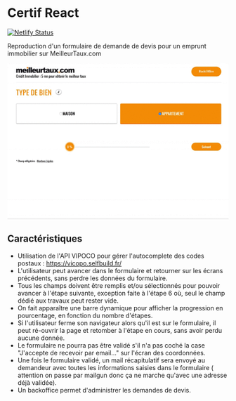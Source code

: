 # Certif React

[![Netlify Status](https://api.netlify.com/api/v1/badges/a9409782-01f8-4e15-93a5-6cef16970804/deploy-status)](https://app.netlify.com/sites/jl-meilleurtaux/deploys)

Reproduction d'un formulaire de demande de devis pour un emprunt immobilier sur MeilleurTaux.com

![Gif demo](src/demo/certif-react.gif)

## Caractéristiques

- Utilisation de l'API VIPOCO pour gérer l'autocomplete des codes postaux : https://vicopo.selfbuild.fr/
- L'utilisateur peut avancer dans le formulaire et retourner sur les écrans précédents, sans perdre les données du formulaire.
- Tous les champs doivent être remplis et/ou sélectionnés pour pouvoir avancer à l'étape suivante, exception faite à l'étape 6 où, seul le champ dédié aux travaux peut rester vide.
- On fait apparaître une barre dynamique pour afficher la progression en pourcentage, en fonction du nombre d'étapes.
- Si l'utilisateur ferme son navigateur alors qu'il est sur le formulaire, il peut ré-ouvrir la page et retomber à l'étape en cours, sans avoir perdu aucune donnée.
- Le formulaire ne pourra pas être validé s'il n'a pas coché la case "J'accepte de recevoir par email..." sur l'écran des coordonnées.
- Une fois le formulaire validé, un mail récapitulatif sera envoyé au demandeur avec toutes les informations saisies dans le formulaire ( attention on passe par mailgun donc ça ne marche qu'avec une adresse déjà validée).
- Un backoffice permet d'administrer les demandes de devis.

